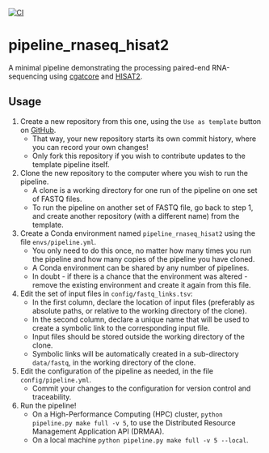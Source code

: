 [![CI](https://github.com/OBDS-Training/pipeline_rnaseq_hisat2/actions/workflows/build.yml/badge.svg)](https://github.com/OBDS-Training/pipeline_rnaseq_hisat2/actions/workflows/build.yml)

# pipeline_rnaseq_hisat2

A minimal pipeline demonstrating the processing paired-end RNA-sequencing using [cgatcore][link-cgatcore] and [HISAT2][link-hisat2].

## Usage

1. Create a new repository from this one, using the `Use as template` button on [GitHub](https://github.com/OBDS-Training/pipeline_rnaseq_hisat2).
    + That way, your new repository starts its own commit history, where you can record your own changes!
    + Only fork this repository if you wish to contribute updates to the template pipeline itself.
2. Clone the new repository to the computer where you wish to run the pipeline.
    + A clone is a working directory for one run of the pipeline on one set of FASTQ files.
    + To run the pipeline on another set of FASTQ file, go back to step 1, and create another
      repository (with a different name) from the template.
3. Create a Conda environment named `pipeline_rnaseq_hisat2` using the file `envs/pipeline.yml`. 
    + You only need to do this once, no matter how many times you run the pipeline and how many
      copies of the pipeline you have cloned.
    + A Conda environment can be shared by any number of pipelines.
    + In doubt - if there is a chance that the environment was altered - remove the existing
      environment and create it again from this file.
4. Edit the set of input files in `config/fastq_links.tsv`:
    + In the first column, declare the location of input files (preferably as absolute paths,
      or relative to the working directory of the clone).
    + In the second column, declare a unique name that will be used to create a symbolic link
      to the corresponding input file.
    + Input files should be stored outside the working directory of the clone.
    + Symbolic links will be automatically created in a sub-directory `data/fastq`,
      in the working directory of the clone.
5. Edit the configuration of the pipeline as needed, in the file `config/pipeline.yml`.
    + Commit your changes to the configuration for version control and traceability.
6. Run the pipeline!
    + On a High-Performance Computing (HPC) cluster, `python pipeline.py make full -v 5`, to use the Distributed Resource Management Application API (DRMAA).
    + On a local machine `python pipeline.py make full -v 5 --local`.

[link-cgatcore]: https://github.com/cgat-developers/cgat-core
[link-hisat2]: http://www.ccb.jhu.edu/software/hisat/index.shtml
